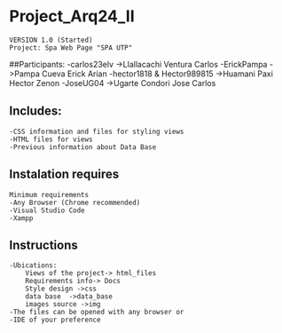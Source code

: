 # Project_Arq24_II

	VERSION 1.0 (Started)
	Project: Spa Web Page "SPA UTP"
##Participants:
	-carlos23elv			->Llallacachi Ventura Carlos
	-ErickPampa			->Pampa Cueva Erick Arian
	-hector1818 & Hector989815	->Huamani Paxi Hector Zenon
	-JoseUG04 			->Ugarte Condori Jose Carlos
	
## Includes:
	-CSS information and files for styling views
	-HTML files for views
	-Previous information about Data Base
	

## Instalation requires

	Minimum requirements
	-Any Browser (Chrome recommended)
	-Visual Studio Code
	-Xampp
## Instructions

	-Ubications:
		Views of the project-> html_files
		Requirements info-> Docs
		Style design ->css
		data base  ->data_base
		images source ->img
	-The files can be opened with any browser or
	-IDE of your preference

	
